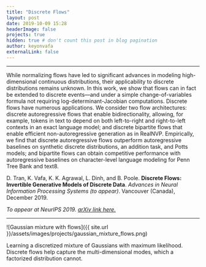 ```yaml
---
title: "Discrete Flows"
layout: post
date: 2019-10-09 15:28
headerImage: false
projects: true
hidden: true # don't count this post in blog pagination
author: keyonvafa
externalLink: false
---
```


---


While normalizing flows have led to significant advances in modeling high-dimensional continuous distributions, their applicability to discrete distributions remains unknown. In this work, we show that flows can in fact be extended to discrete events—and under a simple change-of-variables formula not requiring log-determinant-Jacobian computations. Discrete flows have numerous applications. We consider two flow architectures: discrete autoregressive flows that enable bidirectionality, allowing, for example, tokens in text to depend on both left-to-right and right-to-left contexts in an exact language model; and discrete bipartite flows that enable efficient non-autoregressive generation as in RealNVP. Empirically, we find that discrete autoregressive flows outperform autoregressive baselines on synthetic discrete distributions, an addition task, and Potts models; and bipartite flows can obtain competitive performance with autoregressive baselines on character-level language modeling for Penn Tree Bank and text8.

D. Tran, K. Vafa, K. K. Agrawal, L. Dinh, and B. Poole. **Discrete Flows: Invertible Generative Models of Discrete Data**. _Advances in Neural Information Processing Systems (to appear)_. Vancouver (Canada), December 2019.

_To appear at NeurIPS 2019. <a href="https://arxiv.org/abs/1905.10347">arXiv link here.</a>_

---

![Gaussian mixture with flows]({{ site.url }}/assets/images/projects/gaussian_mixture_flows.png)
<figcaption class="caption">Learning a discretized mixture of Gaussians with maximum likelihood. Discrete flows help capture the multi-dimensional modes, which a factorized distribution cannot.</figcaption>



